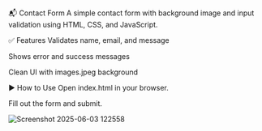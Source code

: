 
📬 Contact Form
A simple contact form with background image and input validation using HTML, CSS, and JavaScript.

✅ Features
Validates name, email, and message

Shows error and success messages

Clean UI with images.jpeg background

▶️ How to Use
Open index.html in your browser.

Fill out the form and submit.

![Screenshot 2025-06-03 122558](https://github.com/user-attachments/assets/504bd95a-6472-4f36-811e-f537a6481666)
